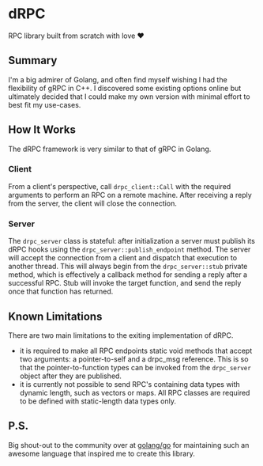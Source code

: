 # dRPC
RPC library built from scratch with love ♥

## Summary

I'm a big admirer of Golang, and often find myself wishing I had the flexibility of gRPC in C++. I discovered some existing options online but ultimately decided that I could make my own version with minimal effort to best fit my use-cases.

## How It Works

The dRPC framework is very similar to that of gRPC in Golang. 

### Client

From a client's perspective, call `drpc_client::Call` with the required arguments to perform an RPC on a remote machine. After receiving a reply from the server, the client will close the connection.

### Server

The `drpc_server` class is stateful: after initialization a server must publish its dRPC hooks using the `drpc_server::publish_endpoint` method. The server will accept the connection from a client and dispatch that execution to another thread. This will always begin from the `drpc_server::stub` private method, which is effectively a callback method for sending a reply after a successful RPC. Stub will invoke the target function, and send the reply once that function has returned.

## Known Limitations

There are two main limitations to the exiting implementation of dRPC.

* it is required to make all RPC endpoints static void methods that accept two arguments: a pointer-to-self and a drpc_msg reference. This is so that the pointer-to-function types can be invoked from the `drpc_server` object after they are published.
* it is currently not possible to send RPC's containing data types with dynamic length, such as vectors or maps. All RPC classes are required to be defined with static-length data types only.

## P.S.

Big shout-out to the community over at [golang/go](https://github.com/golang/go) for maintaining such an awesome language that inspired me to create this library.
